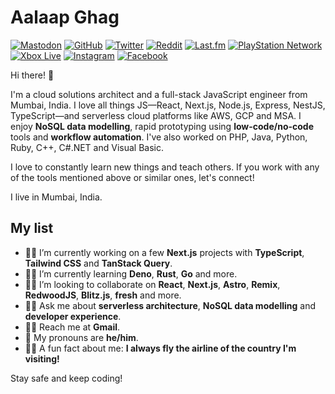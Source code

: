 # Aalaap Ghag
<a href="https://mastodon.social/@aalaap"><img src="https://img.shields.io/mastodon/follow/000012010?domain=https%3A%2F%2Fmastodon.social&label=%40aalaap%40mastodon.social&style=social" alt="Mastodon"></a> <a href="https://github.com/aalaap"><img src="https://img.shields.io/github/followers/aalaap.svg?label=@aalaap&style=social" alt="GitHub"></a> <a href="https://twitter.com/aalaap"><img src="https://img.shields.io/twitter/follow/aalaap?label=@aalaap&style=social" alt="Twitter"></a> <a href="https://reddit.com/u/aalaap"><img src="https://img.shields.io/reddit/user-karma/combined/aalaap?style=social" alt="Reddit"></a> <a href="https://last.fm/user/aalaap"><img src="https://img.shields.io/static/v1?label=@aalaap&message=38k&logo=last.fm&style=social" alt="Last.fm"></a> <a href="https://my.playstation.com/profile/aalaap"><img src="https://img.shields.io/static/v1?label=@aalaap&message=196&logo=PlayStation&style=social" alt="PlayStation Network"></a> <a href="http://live.xbox.com/Profile?Gamertag=aalaap"><img src="https://img.shields.io/static/v1?label=@aalaap&message=9065&logo=Xbox&style=social" alt="Xbox Live"></a> <a href="https://instagram.com/aalaap"><img src="https://img.shields.io/static/v1?label=@aalaap&message=345&logo=instagram&style=social" alt="Instagram"></a> <a href="https://facebook.com/aalaap"><img src="https://img.shields.io/static/v1?label=@aalaap&message=0&logo=facebook&style=social" alt="Facebook"></a>

Hi there! 👋

I'm a cloud solutions architect and a full-stack JavaScript engineer from Mumbai, India. I love all things JS&mdash;React, Next.js, Node.js, Express, NestJS, TypeScript&mdash;and serverless cloud platforms like AWS, GCP and MSA. I enjoy **NoSQL data modelling**, rapid prototyping using **low-code/no-code** tools and **workflow automation**. I've also worked on PHP, Java, Python, Ruby, C++, C#.NET and Visual Basic.

I love to constantly learn new things and teach others. If you work with any of the tools mentioned above or similar ones, let's connect!

I live in Mumbai, India.

## My list

- 👨‍💻 I’m currently working on a few **Next.js** projects with **TypeScript**, **Tailwind CSS** and **TanStack Query**.
- 👨‍🏫 I’m currently learning **Deno**, **Rust**, **Go** and more.
- 👷‍♀️ I’m looking to collaborate on **React**, **Next.js**, **Astro**, **Remix**, **RedwoodJS**, **Blitz.js**, **fresh** and more.
- 👨‍⚖️ Ask me about **serverless architecture**, **NoSQL data modelling** and **developer experience**.
- 👩‍✈️ Reach me at **Gmail**.
- 🧔 My pronouns are **he/him**.
- 🧟‍♂️ A fun fact about me: **I always fly the airline of the country I'm visiting!**

Stay safe and keep coding!
